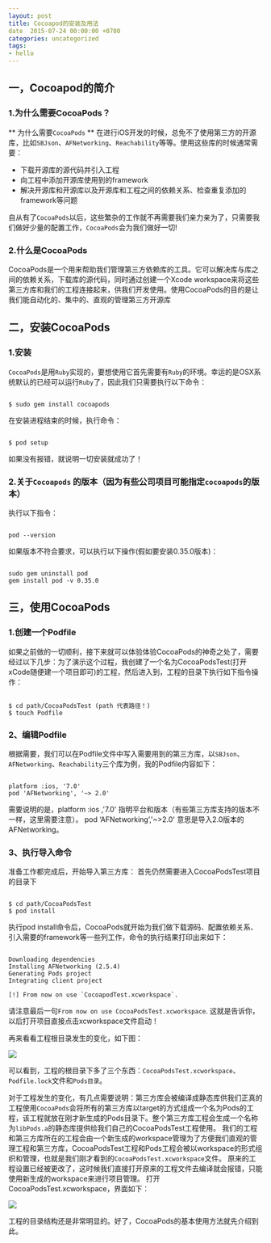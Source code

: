 ```yaml
---
layout: post
title: Cocoapod的安装及用法
date  2015-07-24 00:00:00 +0700
categories: uncategorized
tags:
- hello
---
```


##  一，Cocoapod的简介

### 1.为什么需要CocoaPods？

** 为什么需要`CocoaPods` **
在进行iOS开发的时候，总免不了使用第三方的开源库，比如`SBJson`、`AFNetworking`、`Reachability`等等。使用这些库的时候通常需要：

- 下载开源库的源代码并引入工程
- 向工程中添加开源库使用到的framework
- 解决开源库和开源库以及开源库和工程之间的依赖关系、检查重复添加的framework等问题

自从有了`CocoaPods`以后，这些繁杂的工作就不再需要我们亲力亲为了，只需要我们做好少量的配置工作，`CocoaPods`会为我们做好一切!

### 2.什么是CocoaPods

CocoaPods是一个用来帮助我们管理第三方依赖库的工具。它可以解决库与库之间的依赖关系，下载库的源代码，同时通过创建一个Xcode workspace来将这些第三方库和我们的工程连接起来，供我们开发使用。使用CocoaPods的目的是让我们能自动化的、集中的、直观的管理第三方开源库

## 二，安装CocoaPods

### 1.安装
`CocoaPods`是用`Ruby`实现的，要想使用它首先需要有`Ruby`的环境。幸运的是OSX系统默认的已经可以运行`Ruby`了，因此我们只需要执行以下命令：

```

$ sudo gem install cocoapods

```
在安装进程结束的时候，执行命令：

```

$ pod setup

```
如果没有报错，就说明一切安装就成功了！
### 2.关于`Cocoapods` 的版本（因为有些公司项目可能指定`cocoapods`的版本）
执行以下指令：

```

pod --version

```
如果版本不符合要求，可以执行以下操作(假如要安装0.35.0版本)：

```

sudo gem uninstall pod
gem install pod -v 0.35.0

```
## 三，使用CocoaPods
### 1.创建一个Podfile

如果之前做的一切顺利，接下来就可以体验体验CocoaPods的神奇之处了，需要经过以下几步：为了演示这个过程，我创建了一个名为CocoaPodsTest(打开xCode随便建一个项目即可)的工程，然后进入到，工程的目录下执行如下指令操作：

```

$ cd path/CocoaPodsTest (path 代表路径！)  
$ touch Podfile  

```

### 2、编辑Podfile
根据需要，我们可以在Podfile文件中写入需要用到的第三方库，以`SBJson`、`AFNetworking`、`Reachability`三个库为例，我的Podfile内容如下：

```

platform :ios, '7.0'  
pod 'AFNetworking', '~> 2.0'

```

需要说明的是，platform :ios ,'7.0' 指明平台和版本（有些第三方库支持的版本不一样，这里需要注意）。
pod ‘AFNetworking’,'~>2.0' 意思是导入2.0版本的AFNetworking。

### 3、执行导入命令
准备工作都完成后，开始导入第三方库：
首先仍然需要进入CocoaPodsTest项目的目录下

```

$ cd path/CocoaPodsTest  
$ pod install

```

执行pod install命令后，CocoaPods就开始为我们做下载源码、配置依赖关系、引入需要的framework等一些列工作，命令的执行结果打印出来如下：

```

Downloading dependencies
Installing AFNetworking (2.5.4)
Generating Pods project
Integrating client project

[!] From now on use `CocoapodTest.xcworkspace`.

```

请注意最后一句`From now on use CocoaPodsTest.xcworkspace`. 这就是告诉你，以后打开项目直接点击xcworkspace文件启动！

再来看看工程根目录发生的变化，如下图：

![]({{site.url}}/images/CocoaPods的用法001.png)

可以看到，工程的根目录下多了三个东西：`CocoaPodsTest.xcworkspace`、`Podfile.lock`文件和`Pods目录`。


对于工程发生的变化，有几点需要说明：第三方库会被编译成静态库供我们正真的工程使用`CocoaPods`会将所有的第三方库以target的方式组成一个名为Pods的工程，该工程就放在刚才新生成的Pods目录下。整个第三方库工程会生成一个名称为`libPods.a`的静态库提供给我们自己的CocoaPodsTest工程使用。
我们的工程和第三方库所在的工程会由一个新生成的workspace管理为了方便我们直观的管理工程和第三方库，CocoaPodsTest工程和Pods工程会被以workspace的形式组织和管理，也就是我们刚才看到的`CocoaPodsTest.xcworkspace`文件。
原来的工程设置已经被更改了，这时候我们直接打开原来的工程文件去编译就会报错，只能使用新生成的workspace来进行项目管理。
打开CocoaPodsTest.xcworkspace，界面如下：

![]({{site.url}}/images/CocoaPods的用法002.png)

工程的目录结构还是非常明显的。好了，CocoaPods的基本使用方法就先介绍到此。
